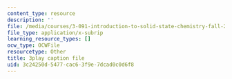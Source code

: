 ```yaml
---
content_type: resource
description: ''
file: /media/courses/3-091-introduction-to-solid-state-chemistry-fall-2018/3c24250d5477cac63f9e7dcad0c0d6f8_OMFpHmfC1pY.srt
file_type: application/x-subrip
learning_resource_types: []
ocw_type: OCWFile
resourcetype: Other
title: 3play caption file
uid: 3c24250d-5477-cac6-3f9e-7dcad0c0d6f8
---
```

